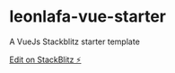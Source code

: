 # leonlafa-vue-starter

A VueJs Stackblitz starter template

[Edit on StackBlitz ⚡️](https://stackblitz.com/edit/leonlafa-vue-starter)
